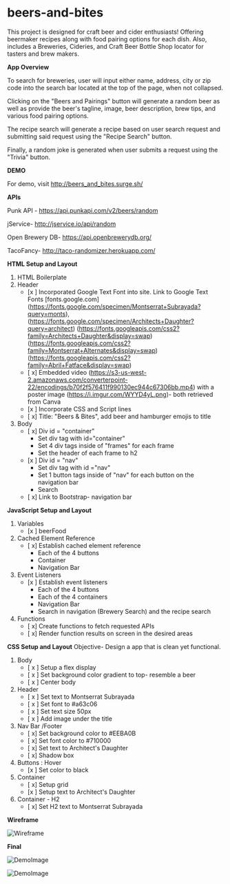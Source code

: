 # beers-and-bites

This project is designed for craft beer and cider enthusiasts! Offering beermaker recipes along with food pairing options for each dish. Also, includes a Breweries, Cideries, and Craft Beer Bottle Shop locator for tasters and brew makers.

__App Overview__

To search for breweries, user will input either name, address, city or zip code into the search bar located at the top of the page, when not collapsed. 

Clicking on the "Beers and Pairings" button will generate a random beer as well as provide the beer's tagline, image, beer description, brew tips, and various food pairing options.

The recipe search will generate a recipe based on user search request and submitting said request using the "Recipe Search" button.

Finally, a random joke is generated when user submits a request using the "Trivia" button.

__DEMO__

For demo, visit http://beers_and_bites.surge.sh/  

__APIs__

Punk API - https://api.punkapi.com/v2/beers/random 

jService- http://jservice.io/api/random 

Open Brewery DB- https://api.openbrewerydb.org/

TacoFancy- http://taco-randomizer.herokuapp.com/

__HTML Setup and Layout__
1. HTML Boilerplate
2. Header
   - [x ] Incorporated Google Text Font into site. Link to Google Text Fonts [fonts.google.com] (https://fonts.google.com/specimen/Montserrat+Subrayada?query=monts), (https://fonts.google.com/specimen/Architects+Daughter?query=architect) (https://fonts.googleapis.com/css2?family=Architects+Daughter&display=swap) (https://fonts.googleapis.com/css2?family=Montserrat+Alternates&display=swap)(https://fonts.googleapis.com/css2?family=Abril+Fatface&display=swap)
   -  [ x] Embedded video (https://s3-us-west-2.amazonaws.com/converterpoint-22/encodings/b70f2f576411f990130ec944c67306bb.mp4) with a poster image (https://i.imgur.com/WYYD4yL.png)- both retrieved from Canva 
   - [x ] Incorporate CSS and Script lines
   - [ x] Title: "Beers & Bites", add beer and hamburger emojis to title
3. Body
   - [ x] Div id = "container"
        * Set div tag with id="container" 
        * Set 4 div tags inside of "frames" for each frame
        * Set the header of each frame to h2
   - [x ] Div id = "nav" 
        * Set div tag with id ="nav"
        * Set 1 button tags inside of "nav" for each button on the navigation bar
        * Search 
   - [ x] Link to Bootstrap- navigation bar 

__JavaScript Setup and Layout__
1. Variables
   - [x ] beerFood
2. Cached Element Reference
   - [ x] Establish cached element reference
        * Each of the 4 buttons
        * Container
        * Navigation Bar
3. Event Listeners
    - [x ] Establish event listeners
        * Each of the 4 buttons
        * Each of the 4 containers
        * Navigation Bar
        * Search in navigation (Brewery Search) and the recipe search
4. Functions
   - [ x] Create functions to fetch requested APIs
   - [ x] Render function results on screen in the desired areas

__CSS Setup and Layout__
Objective- Design a app that is clean yet functional.
1. Body
   - [ x ] Setup a flex display
   - [ x ] Set background color gradient to top- resemble a beer
   - [ x ] Center body 
2.  Header
    - [ x ] Set text to Montserrat Subrayada
    - [ x ] Set font to #a63c06
    - [ x ] Set text size 50px
    - [ x ] Add image under the title
3. Nav Bar /Footer
   - [ x] Set background color to #EEBA0B
   - [ x] Set font color to #710000
   - [ x] Set text to Architect's Daughter
   - [ x] Shadow box
4. Buttons : Hover
   - [x ] Set color to black 
5. Container
   - [ x] Setup grid
   - [x ] Setup text to Architect's Daughter
6. Container - H2
   - [ x] Set H2 text to Montserrat Subrayada


__Wireframe__

![Wireframe](https://i.imgur.com/Z7a2scE.png)



__Final__


![DemoImage](https://i.imgur.com/NL9Q8Ve.png)

![DemoImage](https://i.imgur.com/tZfTp7L.png)